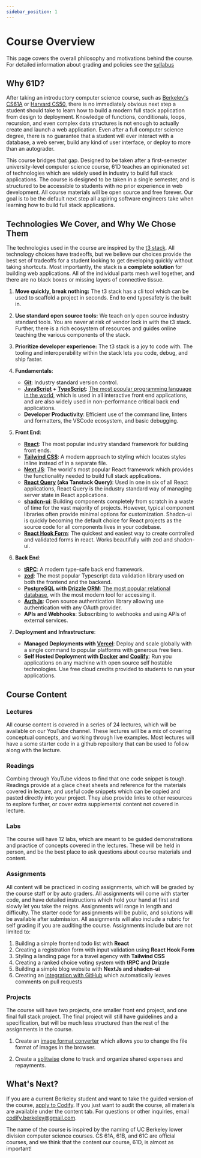 ```yaml
---
sidebar_position: 1
---
```


# Course Overview

This page covers the overall philosophy and motivations behind the course. For detailed information about grading and policies see the [syllabus](syllabus)

## Why 61D?

After taking an introductory computer science course, such as [Berkeley's CS61A](https://cs61a.org/) or [Harvard CS50](https://pll.harvard.edu/course/cs50-introduction-computer-science), there is no immediately obvious next step a student should take to learn how to build a modern full stack application from design to deployment. Knowledge of functions, conditionals, loops, recursion, and even complex data structures is not enough to actually create and launch a web application. Even after a full computer science degree, there is no guarantee that a student will ever interact with a database, a web server, build any kind of user interface, or deploy to more than an autograder. 

This course bridges that gap. Designed to be taken after a first-semester university-level computer science course, 61D teaches an opinionated set of technologies which are widely used in industry to build full stack applications. The course is designed to be taken in a single semester, and is structured to be accessible to students with no prior experience in web development. All course materials will be open source and free forever. Our goal is to be the default next step all aspiring software engineers take when learning how to build full stack applications.

<!-- The motivations for creating the course are inspired by my own (far from unique) experiences trying to learn how to actually build and ship software. The rest of this page covers roadblocks that student and self taught developers face and how 61D addresses them.

## The Struggles of Self Taught Developer

Pretend you have no knowledge of web technologies, perhaps just a working knowledge of Python or Java, and you want to build a web app that can be used to track shared expenses for you and your roommates. It may seem simple on the surface, but there are several key requirements you need to meet to realize this vision:

1. **User Interface**: You need a user interface to input and view expenses. This could either be a web app or a mobile app, but for simplicity, let's say you want a web app.
2. **Data Storage**: You need a way to store the expenses. You can't store them locally on your machine, because you want your roommates to be able to see them too. You need a database.
3. **Authentication**: You need to make sure that only your roommates can see the expenses. You also want to make sure that 
4. **Application Logic**: You want to be able to keep a running 

When self taught developer starts teaching themself how to build a web application, they are faced immediately faced with several problems all at once:

1. **What Scope**: (What can I actually build)
2. **What tools**: (What should I learn to build it)
3. **What resources**: (Where can I learn these tools) (docs aren't always meant for learning)

4. **What order**: (What order should I learn these tools)
5. **Actually Learning**: (The important part)

61d eliminates every single one of those challenges except for the last one.

## Issues with Existing Online Courses 

> There are dozens of possible ways, and it's impossible to ever crown a best way. Just pick a very good way and get started.

-->


## Technologies We Cover, and Why We Chose Them
The technologies used in the course are inspired by the [t3 stack](https://create.t3.gg/). All technology choices have tradeoffs, but we believe our choices provide the best set of tradeoffs for a student looking to get developing quickly without taking shortcuts. Most importantly, the stack is a **complete solution** for building web applications. All of the individual parts mesh well together, and there are no black boxes or missing layers of connective tissue.


1. **Move quickly, break nothing:** The t3 stack has a cli tool which can be used to scaffold a project in seconds. End to end typesafety is the built in. 
2. **Use standard open source tools:** We teach only open source industry standard tools. You are never at risk of vendor lock in with the t3 stack. Further, there is a rich ecosystem of resources and guides online teaching the various components of the stack.
3. **Prioritize developer experience:** The t3 stack is a joy to code with. The tooling and interoperability within the stack lets you code, debug, and ship faster. 

1. **Fundamentals**:
    - **[Git](https://git-scm.com/)**: Industry standard version control.
    - **[JavaScript](https://developer.mozilla.org/en-US/docs/Web/JavaScript) + [TypeScript](https://www.typescriptlang.org/)**: [The most popular programming language in the world](https://survey.stackoverflow.co/2024/technology/#most-popular-technologies), which is used in all interactive front end applications, and are also widely used in non-performance critical back end applications.
    - **Developer Productivity**: Efficient use of the command line, linters and formatters, the VSCode ecosystem, and basic debugging.
2. **Front End**:
    - **[React](https://react.dev/)**: The most popular industry standard framework for building front ends.
    - **[Tailwind CSS](https://tailwindcss.com/)**: A modern approach to styling which locates styles inline instead of in a separate file.
    - **[Next JS](https://nextjs.org/)**: The world's most popular React framework which provides the functionality needed to build full stack applications.
    - **[React Query](https://tanstack.com/query/latest) (aka Tanstack Query)**: Used in one in six of all React applications, React Query is the industry standard way of managing server state in React applications.
    - **[shadcn-ui](https://ui.shadcn.com/)**: Building components completely from scratch in a waste of time for the vast majority of projects. However, typical component libraries often provide minimal options for customization. Shadcn-ui is quickly becoming the default choice for React projects as the source code for all components lives in your codebase.
    - **[React Hook Form](https://react-hook-form.com/)**: The quickest and easiest way to create controlled and validated forms in react. Works beautifully with zod and shadcn-ui.
3. **Back End**:
    - **[tRPC](https://trpc.io/)**: A modern type-safe back end framework.
    - **[zod](https://zod.dev/)**: The most popular Typescript data validation library used on both the frontend and the backend. 
    - **[PostgreSQL](https://www.postgresql.org/) with [Drizzle ORM](https://orm.drizzle.team/)**: [The most popular relational database](https://survey.stackoverflow.co/2024/technology/#1-databases), with the most modern tool for accessing it.
    - **[Auth.js](https://authjs.dev/)**: Open source authentication library allowing use authentication with any OAuth provider.
    - **APIs and Webhooks**: Subscribing to webhooks and using APIs of external services.
4. **Deployment and Infrastructure**:
    - **Managed Deployments with [Vercel](https://vercel.com/)**: Deploy and scale globally with a single command to popular platforms with generous free tiers.
    - **Self Hosted Deployment with [Docker](https://www.docker.com/) and [Coolify](https://coolify.io/)**: Run you applications on any machine with open source self hostable technologies. Use free cloud credits provided to students to run your applications.

## Course Content

### Lectures
All course content is covered in a series of 24 lectures, which will be available on our YouTube channel. These lectures will be a mix of covering conceptual concepts, and working through live examples. Most lectures will have a some starter code in a github repository that can be used to follow along with the lecture.

### Readings
Combing through YouTube videos to find that one code snippet is tough. Readings provide at a glace cheat sheets and reference for the materials covered in lecture, and useful code snippets which can be copied and pasted directly into your project. They also provide links to other resources to explore further, or cover extra supplemental content not covered in lecture. 

### Labs
The course will have 12 labs, which are meant to be guided demonstrations and practice of concepts covered in the lectures. These will be held in person, and be the best place to ask questions about course materials and content.

### Assignments
All content will be practiced in coding assignments, which will be graded by the course staff or by auto graders. All assignments will come with starter code, and have detailed instructions which hold your hand at first and slowly let you take the reigns. Assignments will range in length and difficulty. The starter code for assignments will be public, and solutions will be available after submission. All assignments will also include a rubric for self grading if you are auditing the course. Assignments include but are not limited to:

1. Building a simple frontend todo list with **React**
2. Creating a registration form with input validation using **React Hook Form**
3. Styling a landing page for a travel agency with **Tailwind CSS**
4. Creating a ranked choice voting system with **tRPC and Drizzle**
5. Building a simple blog website with **NextJs and shadcn-ui**
6. Creating an [integration with GitHub](https://github.com/CS61D/Webhooks-Assignment-Sample-Repo) which automatically leaves comments on pull requests

### Projects
The course will have two projects, one smaller front end project, and one final full stack project. The final project will still have guidelines and a specification, but will be much less structured than the rest of the assignments in the course. 

1. Create an [image format converter](https://quickconvert.61d.org/) which allows you to change the file format of images in the browser.

2. Create a [splitwise](https://www.splitwise.com/) clone to track and organize shared expenses and repayments.

## What's Next?

If you are a current Berkeley student and want to take the guided version of the course, [apply to Codify](https://codifyberkeley.org/join). If you just want to audit the course, all materials are available under the content tab. For questions or other inquiries, email codify.berkeley@gmail.com.

The name of the course is inspired by the naming of UC Berkeley lower division computer science courses. CS 61A, 61B, and 61C are official courses, and we think that the content our course, 61D, is almost as important!